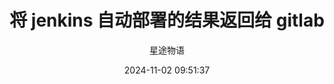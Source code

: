 ---
title: 将 jenkins 自动部署的结果返回给 gitlab
date: 2024-11-02 09:51:37
permalink: /pages/jenkins4/
categories:
  - 运维
  - Jenkins
tags:
  - Jenkins
author: 星途物语
---